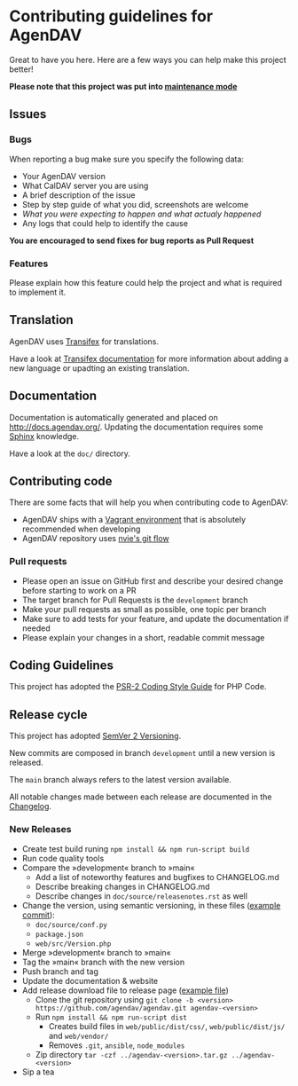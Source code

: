 # Contributing guidelines for AgenDAV

Great to have you here. Here are a few ways you can help make this project better!

**Please note that this project was put into [maintenance mode](./README.md#maintenance-mode)**

## Issues

### Bugs

When reporting a bug make sure you specify the following data:

* Your AgenDAV version
* What CalDAV server you are using
* A brief description of the issue
* Step by step guide of what you did, screenshots are welcome
* *What you were expecting to happen and what actualy happened*
* Any logs that could help to identify the cause

**You are encouraged to send fixes for bug reports as Pull Request**

### Features

Please explain how this feature could help the project and what is required to
implement it.

## Translation

AgenDAV uses [Transifex](https://www.transifex.com/adobo/agendav/) for translations.

Have a look at [Transifex documentation](http://docs.transifex.com/) for more information about
adding a new language or upadting an existing translation.

## Documentation

Documentation is automatically generated and placed on http://docs.agendav.org/.
Updating the documentation requires some [Sphinx](http://sphinx-doc.org/) knowledge.

Have a look at the `doc/` directory.

## Contributing code

There are some facts that will help you when contributing code to AgenDAV:

* AgenDAV ships with a [Vagrant environment](http://docs.agendav.org/en/develop/development/#virtual-machine)
  that is absolutely recommended when developing
* AgenDAV repository uses [nvie's git flow](http://nvie.com/posts/a-successful-git-branching-model/)

### Pull requests

* Please open an issue on GitHub first and describe your desired change before
  starting to work on a PR
* The target branch for Pull Requests is the `development` branch
* Make your pull requests as small as possible, one topic per branch
* Make sure to add tests for your feature, and update the documentation if
  needed
* Please explain your changes in a short, readable commit message

## Coding Guidelines

This project has adopted the
[PSR-2 Coding Style Guide](https://www.php-fig.org/psr/psr-2/) for PHP Code.

## Release cycle

This project has adopted [SemVer 2 Versioning](https://semver.org/).

New commits are composed in branch `development` until a new version is
released.

The `main` branch always refers to the latest version available.

All notable changes made between each release are documented in the
[Changelog](./CHANGELOG.md).

### New Releases

- Create test build runing `npm install && npm run-script build`
- Run code quality tools
- Compare the »development« branch to »main«
  - Add a list of noteworthy features and bugfixes to CHANGELOG.md
  - Describe breaking changes in CHANGELOG.md
  - Describe changes in `doc/source/releasenotes.rst` as well
- Change the version, using semantic versioning, in these files
  ([example commit](https://github.com/agendav/agendav/commit/aa2c0f920207c17372b80ae45f1f4e77133d305e)):
  - `doc/source/conf.py`
  - `package.json`
  - `web/src/Version.php`
- Merge »development« branch to »main«
- Tag the »main« branch with the new version
- Push branch and tag
- Update the documentation & website
- Add release download file to release page ([example file](https://github.com/agendav/agendav/releases/tag/2.2.0))
  - Clone the git repository using
    `git clone -b <version> https://github.com/agendav/agendav.git agendav-<version>`
  - Run `npm install && npm run-script dist`
    - Creates build files in `web/public/dist/css/`, `web/public/dist/js/`
      and `web/vendor/`
    - Removes `.git`, `ansible`, `node_modules`
  - Zip directory `tar -czf ../agendav-<version>.tar.gz ../agendav-<version>`
- Sip a tea
